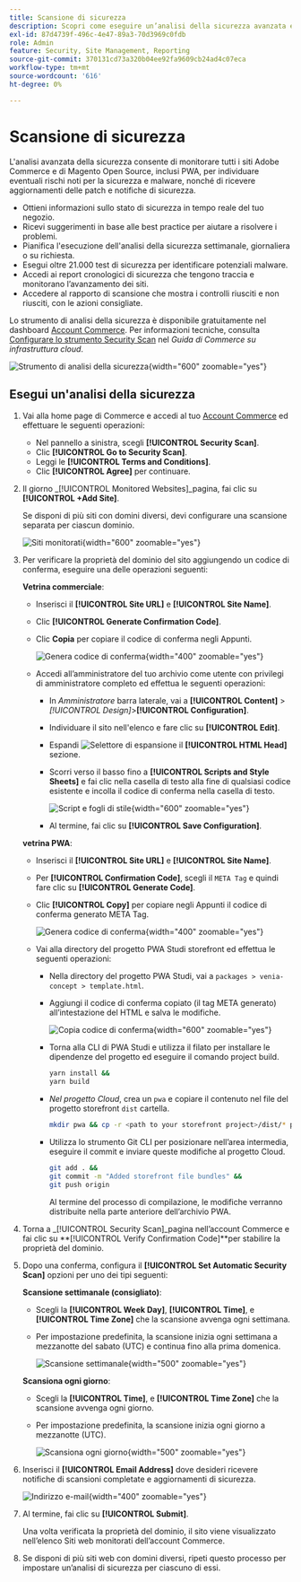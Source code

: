 ```yaml
---
title: Scansione di sicurezza
description: Scopri come eseguire un’analisi della sicurezza avanzata e monitorare ciascuno dei siti Adobe Commerce e di Magento Open Source.
exl-id: 87d4739f-496c-4e47-89a3-70d3969c0fdb
role: Admin
feature: Security, Site Management, Reporting
source-git-commit: 370131cd73a320b04ee92fa9609cb24ad4c07eca
workflow-type: tm+mt
source-wordcount: '616'
ht-degree: 0%

---
```


# Scansione di sicurezza

L&#39;analisi avanzata della sicurezza consente di monitorare tutti i siti Adobe Commerce e di Magento Open Source, inclusi PWA, per individuare eventuali rischi noti per la sicurezza e malware, nonché di ricevere aggiornamenti delle patch e notifiche di sicurezza.

- Ottieni informazioni sullo stato di sicurezza in tempo reale del tuo negozio.
- Ricevi suggerimenti in base alle best practice per aiutare a risolvere i problemi.
- Pianifica l&#39;esecuzione dell&#39;analisi della sicurezza settimanale, giornaliera o su richiesta.
- Esegui oltre 21.000 test di sicurezza per identificare potenziali malware.
- Accedi ai report cronologici di sicurezza che tengono traccia e monitorano l’avanzamento dei siti.
- Accedere al rapporto di scansione che mostra i controlli riusciti e non riusciti, con le azioni consigliate.

Lo strumento di analisi della sicurezza è disponibile gratuitamente nel dashboard [Account Commerce](../getting-started/commerce-account-create.md). Per informazioni tecniche, consulta [Configurare lo strumento Security Scan](https://experienceleague.adobe.com/docs/commerce-cloud-service/user-guide/launch/overview.html#set-up-the-security-scan-tool) nel _Guida di Commerce su infrastruttura cloud_.

![Strumento di analisi della sicurezza](./assets/magento-security-scan.png){width="600" zoomable="yes"}

## Esegui un&#39;analisi della sicurezza

1. Vai alla home page di Commerce e accedi al tuo [Account Commerce](../getting-started/commerce-account-create.md) ed effettuare le seguenti operazioni:

   - Nel pannello a sinistra, scegli **[!UICONTROL Security Scan]**.
   - Clic **[!UICONTROL Go to Security Scan]**.
   - Leggi le **[!UICONTROL Terms and Conditions]**.
   - Clic **[!UICONTROL Agree]** per continuare.

1. Il giorno _[!UICONTROL Monitored Websites]_pagina, fai clic su **[!UICONTROL +Add Site]**.

   Se disponi di più siti con domini diversi, devi configurare una scansione separata per ciascun dominio.

   ![Siti monitorati](./assets/monitored-website.png){width="600" zoomable="yes"}

1. Per verificare la proprietà del dominio del sito aggiungendo un codice di conferma, eseguire una delle operazioni seguenti:

   **Vetrina commerciale**:

   - Inserisci il **[!UICONTROL Site URL]** e **[!UICONTROL Site Name]**.
   - Clic **[!UICONTROL Generate Confirmation Code]**.
   - Clic **Copia** per copiare il codice di conferma negli Appunti.

     ![Genera codice di conferma](./assets/scan-site1.png){width="400" zoomable="yes"}

   - Accedi all’amministratore del tuo archivio come utente con privilegi di amministratore completo ed effettua le seguenti operazioni:

      - In _Amministratore_ barra laterale, vai a **[!UICONTROL Content]** > _[!UICONTROL Design]_>**[!UICONTROL Configuration]**.
      - Individuare il sito nell&#39;elenco e fare clic su **[!UICONTROL Edit]**.
      - Espandi ![Selettore di espansione](../assets/icon-display-expand.png) il **[!UICONTROL HTML Head]** sezione.
      - Scorri verso il basso fino a **[!UICONTROL Scripts and Style Sheets]** e fai clic nella casella di testo alla fine di qualsiasi codice esistente e incolla il codice di conferma nella casella di testo.

        ![Script e fogli di stile](./assets/scan-paste-code.png){width="600" zoomable="yes"}

      - Al termine, fai clic su **[!UICONTROL Save Configuration]**.

   **vetrina PWA**:

   - Inserisci il **[!UICONTROL Site URL]** e **[!UICONTROL Site Name]**.

   - Per **[!UICONTROL Confirmation Code]**, scegli il `META Tag` e quindi fare clic su **[!UICONTROL Generate Code]**.

   - Clic **[!UICONTROL Copy]** per copiare negli Appunti il codice di conferma generato META Tag.

     ![Genera codice di conferma](./assets/scan-site2.png){width="400" zoomable="yes"}

   - Vai alla directory del progetto PWA Studi storefront ed effettua le seguenti operazioni:

      - Nella directory del progetto PWA Studi, vai a `packages > venia-concept > template.html`.
      - Aggiungi il codice di conferma copiato (il tag META generato) all’intestazione del HTML e salva le modifiche.

        ![Copia codice di conferma](./assets/code-pwa.png){width="600" zoomable="yes"}

      - Torna alla CLI di PWA Studi e utilizza il filato per installare le dipendenze del progetto ed eseguire il comando project build.

        ```sh
        yarn install &&
        yarn build
        ```

      - *Nel progetto Cloud*, crea un `pwa` e copiare il contenuto nel file del progetto storefront `dist` cartella.

        ```sh
        mkdir pwa && cp -r <path to your storefront project>/dist/* pwa
        ```

      - Utilizza lo strumento Git CLI per posizionare nell’area intermedia, eseguire il commit e inviare queste modifiche al progetto Cloud.

        ```sh
        git add . &&
        git commit -m "Added storefront file bundles" &&
        git push origin
        ```

        Al termine del processo di compilazione, le modifiche verranno distribuite nella parte anteriore dell’archivio PWA.

1. Torna a _[!UICONTROL Security Scan]_pagina nell’account Commerce e fai clic su **[!UICONTROL Verify Confirmation Code]**per stabilire la proprietà del dominio.

1. Dopo una conferma, configura il **[!UICONTROL Set Automatic Security Scan]** opzioni per uno dei tipi seguenti:

   **Scansione settimanale (consigliato)**:

   - Scegli la **[!UICONTROL Week Day]**, **[!UICONTROL Time]**, e **[!UICONTROL Time Zone]** che la scansione avvenga ogni settimana.
   - Per impostazione predefinita, la scansione inizia ogni settimana a mezzanotte del sabato (UTC) e continua fino alla prima domenica.

     ![Scansione settimanale](./assets/scan-weekly.png){width="500" zoomable="yes"}

   **Scansiona ogni giorno**:

   - Scegli la **[!UICONTROL Time]**, e **[!UICONTROL Time Zone]** che la scansione avvenga ogni giorno.
   - Per impostazione predefinita, la scansione inizia ogni giorno a mezzanotte (UTC).

     ![Scansiona ogni giorno](./assets/scan-daily.png){width="500" zoomable="yes"}

1. Inserisci il **[!UICONTROL Email Address]** dove desideri ricevere notifiche di scansioni completate e aggiornamenti di sicurezza.

   ![Indirizzo e-mail](./assets/scan-notification-email.png){width="400" zoomable="yes"}

1. Al termine, fai clic su **[!UICONTROL Submit]**.

   Una volta verificata la proprietà del dominio, il sito viene visualizzato nell’elenco Siti web monitorati dell’account Commerce.

1. Se disponi di più siti web con domini diversi, ripeti questo processo per impostare un’analisi di sicurezza per ciascuno di essi.
